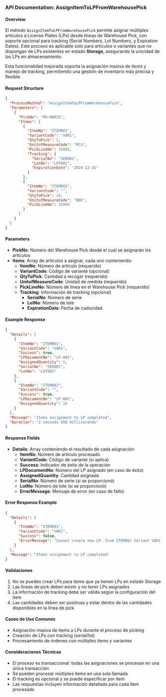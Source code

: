 ### API Documentation: AssignItemToLPFromWarehousePick

#### Overview
El método `AssignItemToLPFromWarehousePick` permite asignar múltiples artículos a License Plates (LPs) desde líneas de Warehouse Pick, con soporte opcional para tracking (Serial Numbers, Lot Numbers, y Expiration Dates). Este proceso es aplicable solo para artículos o variantes que no dispongan de LPs existentes en estado **Storage**, asegurando la unicidad de los LPs en almacenamiento. 

Esta funcionalidad mejorada soporta la asignación masiva de ítems y manejo de tracking, permitiendo una gestión de inventario más precisa y flexible.

#### Request Structure
```json
{
  "ProcessMethod": "AssignItemToLPFromWarehousePick",
  "Parameters": [
    {
      "PickNo": "PK-00025",
      "Items": [
        {
          "ItemNo": "ITEM001",
          "VariantCode": "VAR1",
          "QtyToPick": 5,
          "UnitofMeasureCode": "PCS",
          "PickLineNo": 10000,
          "Tracking": {
            "SerialNo": "SER001",
            "LotNo": "LOT001",
            "ExpirationDate": "2024-12-31"
          }
        },
        {
          "ItemNo": "ITEM002",
          "VariantCode": "",
          "QtyToPick": 10,
          "UnitofMeasureCode": "BOX",
          "PickLineNo": 20000
        }
      ]
    }
  ]
}
```

#### Parameters
- **PickNo**: Número del Warehouse Pick desde el cual se asignarán los artículos
- **Items**: Array de artículos a asignar, cada uno conteniendo:
  - **ItemNo**: Número de artículo (requerido)
  - **VariantCode**: Código de variante (opcional)
  - **QtyToPick**: Cantidad a recoger (requerido)
  - **UnitofMeasureCode**: Unidad de medida (requerido)
  - **PickLineNo**: Número de línea en el Warehouse Pick (requerido)
  - **Tracking**: Información de tracking (opcional)
    - **SerialNo**: Número de serie
    - **LotNo**: Número de lote
    - **ExpirationDate**: Fecha de caducidad

#### Example Response
```json
{
  "Details": [
    {
      "ItemNo": "ITEM001",
      "VariantCode": "VAR1",
      "Success": true,
      "LPDocumentNo": "LP-001",
      "AssignedQuantity": 5,
      "SerialNo": "SER001",
      "LotNo": "LOT001"
    },
    {
      "ItemNo": "ITEM002",
      "VariantCode": "",
      "Success": true,
      "LPDocumentNo": "LP-002",
      "AssignedQuantity": 10
    }
  ],
  "Message": "Items assignment to LP completed",
  "Duration": "2 seconds 456 milliseconds"
}
```

#### Response Fields
- **Details**: Array conteniendo el resultado de cada asignación:
  - **ItemNo**: Número de artículo procesado
  - **VariantCode**: Código de variante (si aplica)
  - **Success**: Indicador de éxito de la operación
  - **LPDocumentNo**: Número del LP asignado (en caso de éxito)
  - **AssignedQuantity**: Cantidad asignada
  - **SerialNo**: Número de serie (si se proporcionó)
  - **LotNo**: Número de lote (si se proporcionó)
  - **ErrorMessage**: Mensaje de error (en caso de fallo)

#### Error Response Example
```json
{
  "Details": [
    {
      "ItemNo": "ITEM001",
      "VariantCode": "VAR1",
      "Success": false,
      "ErrorMessage": "Cannot create new LP. Item ITEM001 Variant VAR1 already exists in LP LP-003 with Storage status. Please use existing LP."
    }
  ],
  "Message": "Items assignment to LP completed"
}
```

#### Validaciones
1. No se pueden crear LPs para items que ya tienen LPs en estado Storage
2. Las líneas de pick deben existir y no tener LPs asignados
3. La información de tracking debe ser válida según la configuración del ítem
4. Las cantidades deben ser positivas y estar dentro de las cantidades disponibles en la línea de pick

#### Casos de Uso Comunes
- Asignación masiva de items a LPs durante el proceso de picking
- Creación de LPs con tracking (serial/lot)
- Procesamiento de órdenes con múltiples items y variantes

#### Consideraciones Técnicas
- El proceso es transaccional: todas las asignaciones se procesan en una única transacción
- Se pueden procesar múltiples items en una sola llamada
- El tracking es opcional y se puede especificar por item
- Las respuestas incluyen información detallada para cada item procesado